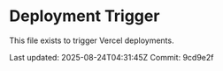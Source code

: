 # Deployment Trigger

This file exists to trigger Vercel deployments.

Last updated: 2025-08-24T04:31:45Z
Commit: 9cd9e2f